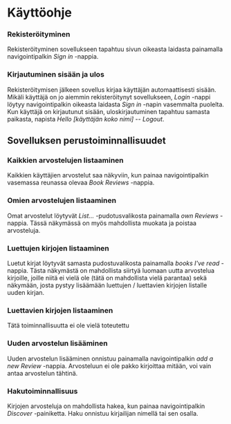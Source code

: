 # Käyttöohje

### Rekisteröityminen

Rekisteröityminen sovellukseen tapahtuu sivun oikeasta laidasta painamalla navigointipalkin *Sign in* -nappia.

### Kirjautuminen sisään ja ulos

Rekisteröitymisen jälkeen sovellus kirjaa käyttäjän automaattisesti sisään. Mikäli käyttäjä on jo aiemmin rekisteröitynyt sovellukseen, *Login* -nappi löytyy navigointipalkin oikeasta laidasta *Sign in* -napin vasemmalta puolelta. Kun käyttäjä on kirjautunut sisään, uloskirjautuminen tapahtuu samasta paikasta, napista *Hello [käyttäjän koko nimi] -- Logout*.

## Sovelluksen perustoiminnallisuudet

### Kaikkien arvostelujen listaaminen

Kaikkien käyttäjien arvostelut saa näkyviin, kun painaa navigointipalkin vasemassa reunassa olevaa *Book Reviews* -nappia.

### Omien arvostelujen listaaminen

Omat arvostelut löytyvät *List...* -pudotusvalikosta painamalla *own Reviews* -nappia. Tässä näkymässä on myös mahdollista muokata ja poistaa arvosteluja.

### Luettujen kirjojen listaaminen

Luetut kirjat löytyvät samasta pudostuvalikosta painamalla *books I've read* -nappia. Tästa näkymästä on mahdollista siirtyä luomaan uutta arvostelua kirjoille, joille niitä ei vielä ole (tätä on mahdollista vielä parantaa) sekä näkymään, josta pystyy lisäämään luettujen / luettavien kirjojen listalle uuden kirjan.

### Luettavien kirjojen listaaminen

Tätä toiminnallisuutta ei ole vielä toteutettu

### Uuden arvostelun lisääminen

Uuden arvostelun lisääminen onnistuu painamalla navigointipalkin *add a new Review* -nappia. Arvosteluun ei ole pakko kirjoittaa mitään, voi vain antaa arvostelun tähtinä.

### Hakutoiminnallisuus

Kirjojen arvosteluja on mahdollista hakea, kun painaa navigointipalkin *Discover* -painiketta. Haku onnistuu kirjailijan nimellä tai sen osalla.

